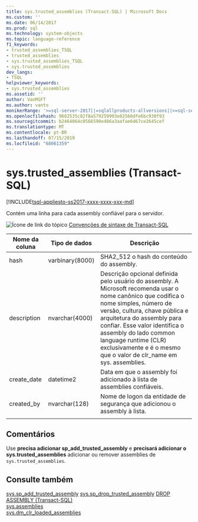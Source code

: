 ```yaml
---
title: sys.trusted_assemblies (Transact-SQL) | Microsoft Docs
ms.custom: ''
ms.date: 06/14/2017
ms.prod: sql
ms.technology: system-objects
ms.topic: language-reference
f1_keywords:
- trusted_assemblies_TSQL
- trusted_assemblies
- sys.trusted_assemblies_TSQL
- sys.trusted_assemblies
dev_langs:
- TSQL
helpviewer_keywords:
- sys.trusted_assemblies
ms.assetid: ''
author: VanMSFT
ms.author: vanto
monikerRange: '>=sql-server-2017||=sqlallproducts-allversions||>=sql-server-linux-2017||=azuresqldb-mi-current'
ms.openlocfilehash: 9682535c82f8a579259993e82560dfe6bc930f93
ms.sourcegitcommit: b2464064c0566590e486a3aafae6d67ce2645cef
ms.translationtype: MT
ms.contentlocale: pt-BR
ms.lasthandoff: 07/15/2019
ms.locfileid: "68061359"
---
```

# <a name="systrustedassemblies-transact-sql"></a>sys.trusted_assemblies (Transact-SQL)  
[!INCLUDE[tsql-appliesto-ss2017-xxxx-xxxx-xxx-md](../../includes/tsql-appliesto-ss2017-xxxx-xxxx-xxx-md.md)]

Contém uma linha para cada assembly confiável para o servidor.

 ![Ícone de link do tópico](../../database-engine/configure-windows/media/topic-link.gif "Ícone de link do tópico") [Convenções de sintaxe de Transact-SQL](../../t-sql/language-elements/transact-sql-syntax-conventions-transact-sql.md)  


|Nome da coluna |Tipo de dados |Descrição |
|--- |--- |--- |
|hash |varbinary(8000) |SHA2_512 o hash do conteúdo do assembly. |
|description |nvarchar(4000) |Descrição opcional definida pelo usuário do assembly. A Microsoft recomenda usar o nome canônico que codifica o nome simples, número de versão, cultura, chave pública e arquitetura do assembly para confiar. Esse valor identifica o assembly do lado common language runtime (CLR) exclusivamente e é o mesmo que o valor de clr_name em sys. assemblies. |
|create_date |datetime2 |Data em que o assembly foi adicionado à lista de assemblies confiáveis. |
|created_by |nvarchar(128) |Nome de logon da entidade de segurança que adicionou o assembly à lista. |
| | | |


## <a name="remarks"></a>Comentários  

Use **precisa adicionar sp_add_trusted_assembly** e **precisará adicionar o sys.trusted_assemblies** adicionar ou remover assemblies de `sys.trusted_assemblies`.

## <a name="see-also"></a>Consulte também  
  [sys.sp_add_trusted_assembly](../../relational-databases/system-stored-procedures/sys-sp-add-trusted-assembly-transact-sql.md) [sys.sp_drop_trusted_assembly](../../relational-databases/system-stored-procedures/sys-sp-drop-trusted-assembly-transact-sql.md) [DROP ASSEMBLY &#40;Transact-SQL&#41;](../../t-sql/statements/drop-assembly-transact-sql.md)  
  [sys.assemblies](../../relational-databases/system-catalog-views/sys-assemblies-transact-sql.md)  
  [sys.dm_clr_loaded_assemblies](../../relational-databases/system-dynamic-management-views/sys-dm-clr-loaded-assemblies-transact-sql.md)  

